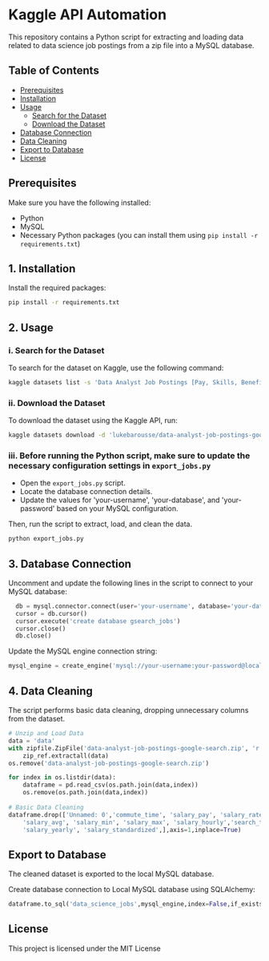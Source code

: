 # Kaggle API Automation

This repository contains a Python script for extracting and loading data related to data science job postings from a zip file into a MySQL database.

## Table of Contents
- [Prerequisites](#prerequisites)
- [Installation](#installation)
- [Usage](#usage)
  - [Search for the Dataset](#search-for-the-dataset)
  - [Download the Dataset](#download-the-dataset)
- [Database Connection](#database-connection)
- [Data Cleaning](#data-cleaning)
- [Export to Database](#export-to-database)
- [License](#license)

## Prerequisites

Make sure you have the following installed:

- Python
- MySQL
- Necessary Python packages (you can install them using `pip install -r requirements.txt`)

## 1. Installation

Install the required packages:

```bash
pip install -r requirements.txt
```

## 2. Usage

### i. Search for the Dataset

To search for the dataset on Kaggle, use the following command:

```bash
kaggle datasets list -s 'Data Analyst Job Postings [Pay, Skills, Benefits]'
```

### ii. Download the Dataset

To download the dataset using the Kaggle API, run:

```bash
kaggle datasets download -d 'lukebarousse/data-analyst-job-postings-google-search'
```
### iii. Before running the Python script, make sure to update the necessary configuration settings in `export_jobs.py`

- Open the `export_jobs.py` script.
- Locate the database connection details.
- Update the values for 'your-username', 'your-database', and 'your-password' based on your MySQL configuration.

Then, run the script to extract, load, and clean the data.
```bash
python export_jobs.py
```

## 3. Database Connection

Uncomment and update the following lines in the script to connect to your MySQL database:

```python
  db = mysql.connector.connect(user='your-username', database='your-database', password='your-password')
  cursor = db.cursor()
  cursor.execute('create database gsearch_jobs')
  cursor.close()
  db.close()
```
Update the MySQL engine connection string:
```python
mysql_engine = create_engine('mysql://your-username:your-password@localhost:3306/gsearch_jobs')
```

## 4. Data Cleaning

The script performs basic data cleaning, dropping unnecessary columns from the dataset.

```python
# Unzip and Load Data
data = 'data'
with zipfile.ZipFile('data-analyst-job-postings-google-search.zip', 'r') as zip_ref:
    zip_ref.extractall(data)
os.remove('data-analyst-job-postings-google-search.zip')

for index in os.listdir(data):
    dataframe = pd.read_csv(os.path.join(data,index))
    os.remove(os.path.join(data,index))
    
# Basic Data Cleaning
dataframe.drop(['Unnamed: 0','commute_time', 'salary_pay', 'salary_rate','job_id','thumbnail','index',
    'salary_avg', 'salary_min', 'salary_max', 'salary_hourly','search_term','search_location',
    'salary_yearly', 'salary_standardized',],axis=1,inplace=True)
```

## Export to Database

The cleaned dataset is exported to the local MySQL database.

Create database connection to Local MySQL database using SQLAlchemy:

```python
dataframe.to_sql('data_science_jobs',mysql_engine,index=False,if_exists='replace')
```

## License

This project is licensed under the MIT License 
